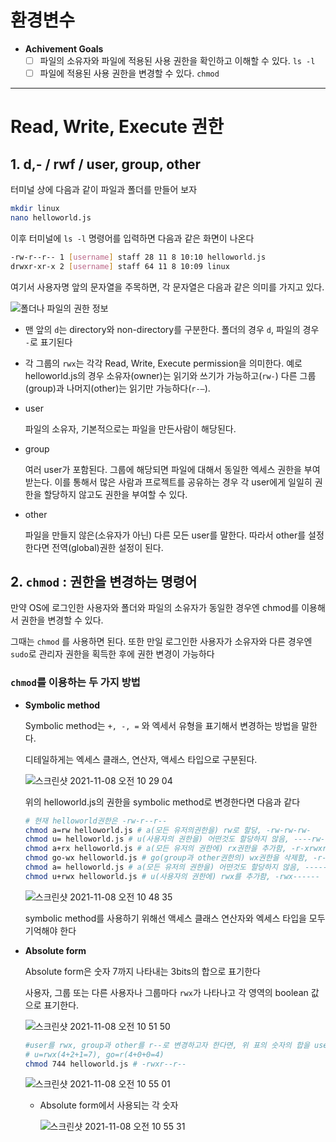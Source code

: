 # 환경변수

- **Achivement Goals**
    - [ ]  파일의 소유자와 파일에 적용된 사용 권한을 확인하고 이해할 수 있다. `ls -l`
    - [ ]  파일에 적용된 사용 권한을 변경할 수 있다. `chmod`

---

# Read, Write, Execute 권한

## 1. d,- / rwf / user, group, other

터미널 상에 다음과 같이 파일과 폴더를 만들어 보자
```bash
mkdir linux
nano helloworld.js
```

이후 터미널에 `ls -l` 명령어를 입력하면 다음과 같은 화면이 나온다

```bash
-rw-r--r-- 1 [username] staff 28 11 8 10:10 helloworld.js
drwxr-xr-x 2 [username] staff 64 11 8 10:09 linux
```

여기서 사용자명 앞의 문자열을 주목하면, 각 문자열은 다음과 같은 의미를 가지고 있다.

![폴더나 파일의 권한 정보](https://user-images.githubusercontent.com/87476435/140712212-72aaa30f-d382-4b74-8c46-70b23f925adf.png)


- 맨 앞의 `d`는 directory와 non-directory를 구분한다. 폴더의 경우 `d`, 파일의 경우 `-`로 표기된다
- 각 그룹의 `rwx`는 각각 Read, Write, Execute permission을 의미한다. 예로  helloworld.js의 경우  소유자(owner)는 읽기와 쓰기가 가능하고(`rw-`) 다른 그룹(group)과 나머지(other)는 읽기만 가능하다(`r-—`).
- user
    
    파일의 소유자, 기본적으로는 파일을 만든사람이 해당된다.
    
- group
    
    여러 user가 포함된다. 그룹에 해당되면 파일에 대해서 동일한 엑세스 권한을 부여받는다. 이를 통해서 많은 사람과 프로젝트를 공유하는 경우 각 user에게 일일히 권한을 할당하지 않고도 권한을 부여할 수 있다.
    
- other
    
    파일을 만들지 않은(소유자가 아닌) 다른 모든 user를 말한다. 따라서 other를 설정한다면 전역(global)권한 설정이 된다.
    

## 2. `chmod` : 권한을 변경하는 명령어

만약 OS에 로그인한 사용자와 폴더와 파일의 소유자가 동일한 경우엔 chmod를 이용해서 권한을 변경할 수 있다.

그때는 `chmod` 를 사용하면 된다. 또한 만일 로그인한 사용자가 소유자와 다른 경우엔 `sudo`로 관리자 권한을 획득한 후에 권한 변경이 가능하다

### `chmod`를 이용하는 두 가지 방법

- **Symbolic method**
    
    Symbolic method는 `+, -, =` 와 엑세서 유형을 표기해서 변경하는 방법을 말한다.
    
    디테일하게는 엑세스 클래스, 연산자, 액세스 타입으로 구분된다.
    
   ![스크린샷 2021-11-08 오전 10 29 04](https://user-images.githubusercontent.com/87476435/140712511-225e4d9e-988c-41cf-a362-fb547afe288f.png)

    
    위의 helloworld.js의 권한을 symbolic method로 변경한다면 다음과 같다
    
    ```bash
    # 현재 helloworld권한은 -rw-r--r--
    chmod a=rw helloworld.js # a(모든 유저의권한을) rw로 할당, -rw-rw-rw-
    chmod u= helloworld.js # u(사용자의 권한을) 어떤것도 할당하지 않음, ----rw-rw-
    chmod a+rx helloworld.js # a(모든 유저의 권한에) rx권한을 추가함, -r-xrwxrwx
    chmod go-wx helloworld.js # go(group과 other권한의) wx권한을 삭제함, -r-xr--r--
    chmod a= helloworld.js # a(모든 유저의 권한을) 어떤것도 할당하지 않음, ----------
    chmod u+rwx helloworld.js # u(사용자의 권한에) rwx를 추가함, -rwx------
    ```
    
    ![스크린샷 2021-11-08 오전 10 48 35](https://user-images.githubusercontent.com/87476435/140712582-40bf85b2-1737-480b-80c0-0f1a482dad8d.png)

    
    symbolic method를 사용하기 위해선 액세스 클래스 연산자와 엑세스 타입을 모두 기억해야 한다
    
- **Absolute form**
    
    Absolute form은 숫자 7까지 나타내는 3bits의 합으로 표기한다
    
    사용자, 그룹 또는 다른 사용자나 그룹마다 `rwx`가 나타나고 각 영역의 boolean 값으로 표기한다.
    
    ![스크린샷 2021-11-08 오전 10 51 50](https://user-images.githubusercontent.com/87476435/140712800-543254dd-db31-4e3d-94ab-b13cacecc68a.png)

    
    ```bash
    #user를 rwx, group과 other를 r--로 변경하고자 한다면, 위 표의 숫자의 합을 user, group, other 순으로 입력하여 사용한다
    # u=rwx(4+2+1=7), go=r(4+0+0=4)
    chmod 744 helloworld.js # -rwxr--r--
    ```
    
    ![스크린샷 2021-11-08 오전 10 55 01](https://user-images.githubusercontent.com/87476435/140712863-da6bbac9-61be-4dc7-82bd-3af1e9a0d850.png)

    
    - Absolute form에서 사용되는 각 숫자
        
        ![스크린샷 2021-11-08 오전 10 55 31](https://user-images.githubusercontent.com/87476435/140712919-14f06460-396c-4603-87a8-afcd04a87f16.png)

